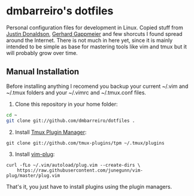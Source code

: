 # dmbarreiro's dotfiles

Personal configuration files for development in Linux. Copied stuff from [Justin Donaldson](https://github.com/jdonaldson/dotfiles), [Gerhard Gappmeier](https://github.com/gergap/vim) and few shorcuts I found spread around the Internet. There is not much in here yet, since it is mainly intended to be simple as base for mastering tools like vim and tmux but it will probably grow over time.

## Manual Installation

Before installing anything I recomend you backup your current ~/.vim and ~/.tmux folders and
your ~/.vimrc and ~/.tmux.conf files.

1. Clone this repository in your home folder:

```bash
cd ~
git clone git://github.com/dmbarreiro/dotfiles .
``` 

2. Install [Tmux Plugin Manager](github.com/tmux-plugins/tpm):

```
git clone git://github.com/tmux-plugins/tpm ~/.tmux/plugins
```

3. Install [vim-plug](https://github.com/junegunn/vim-plug):

```
curl -fLo ~/.vim/autoload/plug.vim --create-dirs \
    https://raw.githubusercontent.com/junegunn/vim-plug/master/plug.vim
```

That's it, you just have to install plugins using the plugin managers.


